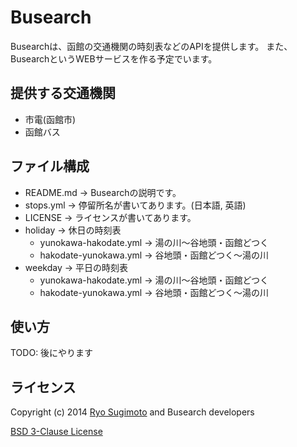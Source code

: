 # Busearch

Busearchは、函館の交通機関の時刻表などのAPIを提供します。
また、BusearchというWEBサービスを作る予定でいます。

## 提供する交通機関
* 市電(函館市)
* 函館バス

## ファイル構成
* README.md -> Busearchの説明です。  
* stops.yml -> 停留所名が書いてあります。(日本語, 英語)  
* LICENSE -> ライセンスが書いてあります。  
* holiday -> 休日の時刻表  
  - yunokawa-hakodate.yml -> 湯の川〜谷地頭・函館どつく  
  - hakodate-yunokawa.yml -> 谷地頭・函館どつく〜湯の川  
* weekday -> 平日の時刻表  
  - yunokawa-hakodate.yml -> 湯の川〜谷地頭・函館どつく  
  - hakodate-yunokawa.yml -> 谷地頭・函館どつく〜湯の川  

## 使い方
TODO: 後にやります

## ライセンス
Copyright (c) 2014 [Ryo Sugimoto](https://github.com/sugryo) and Busearch developers

[BSD 3-Clause License](http://opensource.org/licenses/BSD-3-Clause)
